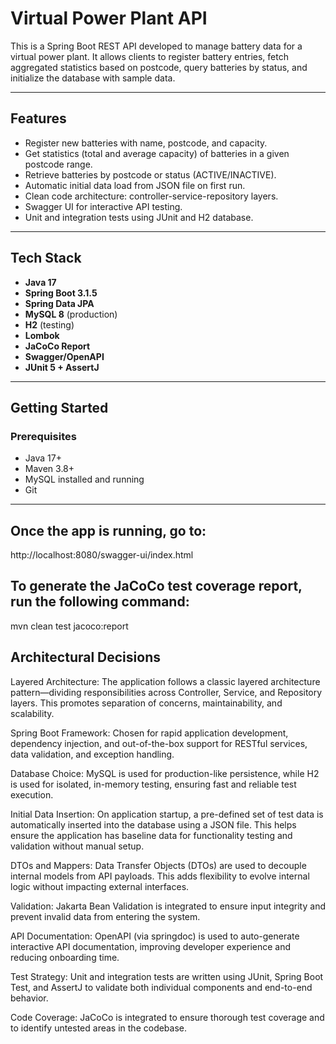 # Virtual Power Plant API

This is a Spring Boot REST API developed to manage battery data for a virtual power plant. It allows clients to register battery entries, fetch aggregated statistics based on postcode, query batteries by status, and initialize the database with sample data.

---

## Features

- Register new batteries with name, postcode, and capacity.
- Get statistics (total and average capacity) of batteries in a given postcode range.
- Retrieve batteries by postcode or status (ACTIVE/INACTIVE).
- Automatic initial data load from JSON file on first run.
- Clean code architecture: controller-service-repository layers.
- Swagger UI for interactive API testing.
- Unit and integration tests using JUnit and H2 database.

---

## Tech Stack

- **Java 17**
- **Spring Boot 3.1.5**
- **Spring Data JPA**
- **MySQL 8** (production)
- **H2** (testing)
- **Lombok**
- **JaCoCo Report**
- **Swagger/OpenAPI**
- **JUnit 5 + AssertJ**

---

## Getting Started

### Prerequisites

- Java 17+
- Maven 3.8+
- MySQL installed and running
- Git

---

## Once the app is running, go to:

http://localhost:8080/swagger-ui/index.html

## To generate the JaCoCo test coverage report, run the following command:

mvn clean test jacoco:report

## Architectural Decisions

Layered Architecture: The application follows a classic layered architecture pattern—dividing responsibilities across Controller, Service, and Repository layers. This promotes separation of concerns, maintainability, and scalability.

Spring Boot Framework: Chosen for rapid application development, dependency injection, and out-of-the-box support for RESTful services, data validation, and exception handling.

Database Choice: MySQL is used for production-like persistence, while H2 is used for isolated, in-memory testing, ensuring fast and reliable test execution.

Initial Data Insertion: On application startup, a pre-defined set of test data is automatically inserted into the database using a JSON file. This helps ensure the application has baseline data for functionality testing and validation without manual setup.

DTOs and Mappers: Data Transfer Objects (DTOs) are used to decouple internal models from API payloads. This adds flexibility to evolve internal logic without impacting external interfaces.

Validation: Jakarta Bean Validation is integrated to ensure input integrity and prevent invalid data from entering the system.

API Documentation: OpenAPI (via springdoc) is used to auto-generate interactive API documentation, improving developer experience and reducing onboarding time.

Test Strategy: Unit and integration tests are written using JUnit, Spring Boot Test, and AssertJ to validate both individual components and end-to-end behavior.

Code Coverage: JaCoCo is integrated to ensure thorough test coverage and to identify untested areas in the codebase.
